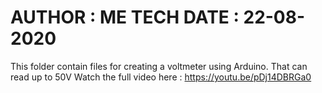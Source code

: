 AUTHOR : ME TECH
DATE : 22-08-2020
==========================================================================================
This folder contain files for creating a voltmeter using Arduino. That can read up to 50V
Watch the full video here : https://youtu.be/pDj14DBRGa0
